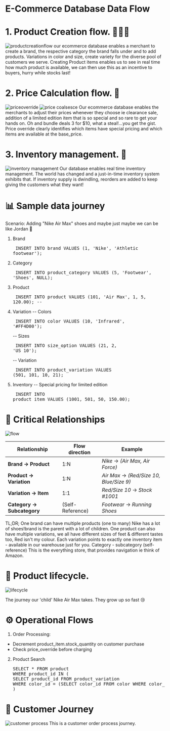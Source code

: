 # E-Commerce Database Data Flow
# 1. Product Creation flow. 👨🏽‍💻
![productcreationflow](https://github.com/user-attachments/assets/bf71da68-abc9-42e0-8b7b-c8742e2b1e8a)
our ecommerce database enables a merchant to create a brand, the respective category the brand falls under and to add products. Variations in color and size, create variety for the diverse pool of customers we serve. Creating Product items enables us to see in real time how much product is available, we can then use this as an incentive to buyers, hurry while stocks last! 
# 2. Price Calculation flow. 🟰
   ![priceoverride](https://github.com/user-attachments/assets/aa4632c5-4cd0-44d3-9398-ae3fefd36ec3)
   ![price coalsesce](https://github.com/user-attachments/assets/1c42bcca-7dba-48f9-be21-acf3ecdff421)
Our ecommerce database enables the merchants to adjust their prices whenever they choose ie clearance sale, addition of a limited edition item that is so special and so rare to get your hands on. Oh and bundle deals 3 for $10, what a steal!...you get the gist. Price override clearly identifies which items have special pricing and which items are available at the base_price.
# 3. Inventory management. 🚛
![inventory management](https://github.com/user-attachments/assets/1fea7bb9-d3c5-4d88-9649-db01581e4b1a)
Our database enables real time inventory management. The world has changed and a just-in-time inventory system exhibits that. If inventory supply is dwindling, reorders are added to keep giving the customers what they want!
# 📊 Sample data journey
Scenario: Adding "Nike Air Max" shoes and maybe just maybe we can be like Jordan 🏀
 1. Brand <pre> INSERT INTO brand VALUES (1, 'Nike', 'Athletic footwear');</pre>
 2. Category <pre> INSERT INTO product_category VALUES (5, 'Footwear', 'Shoes', NULL);</pre>
 3. Product <pre> INSERT INTO product VALUES (101, 'Air Max', 1, 5, 120.00); -- </pre>
 4. Variation
     -- Colors <pre> INSERT INTO color VALUES (10, 'Infrared', '#FF4D00'); </pre>
     -- Sizes <pre> INSERT INTO size_option VALUES (21, 2, 'US 10'); </pre>
     -- Variation <pre> INSERT INTO product_variation VALUES (501, 101, 10, 21); </pre>
 5. Inventory -- Special pricing for limited edition <pre> INSERT INTO product_item VALUES (1001, 501, 50,   150.00); </pre>

# 🔗 Critical Relationships
![flow](https://github.com/user-attachments/assets/86fd7555-a3a2-4f48-8ccf-47a857613b17)


| Relationship               | Flow direction     |    Example                                  
|--------------------------  |--------            |------------------------------------------|
| **Brand → Product**        | 1:N                | *Nike* → *(Air Max, Air Force)*          |
| **Product → Variation**    | 1:N                | *Air Max* → *(Red/Size 10, Blue/Size 9)* |
| **Variation → Item**       | 1:1                | *Red/Size 10* → *Stock #1001*            |
| **Category → Subcategory** |(Self-Reference)    | *Footwear* → *Running Shoes*             |

TL;DR; One brand can have multiple products (one to many) Nike has a lot of shoes!brand is the parent with a lot of children. One product can also have multiple variations, we all have different sizes of feet & different tastes too, Red isn't my colour. Each variation points to exactly one inventory item - available in our warehouse just for you. Category - subcategory (self-reference) This is the everything store, that provides navigation ie think of Amazon. 

# 👟 Product lifecycle. 
![lifecycle](https://github.com/user-attachments/assets/b5451b5b-c15e-4a7e-bbf2-2e3667fb285c)

The journey our 'child' Nike Air Max takes. They grow up so fast 😢

# ⚙️ Operational Flows

1. Order Processing:
- Decrement product_item.stock_quantity on customer purchase
- Check price_override before charging
2. Product Search
   <pre>SELECT * FROM product 
   WHERE product_id IN (
   SELECT product_id FROM product_variation
   WHERE color_id = (SELECT color_id FROM color WHERE color_name = 'Red')
   )</pre>

# 🚗 Customer Journey
  ![customer process](https://github.com/user-attachments/assets/c74b4891-fcaa-4a3e-9a9c-8062197447fb)
  This is a customer order process journey.

